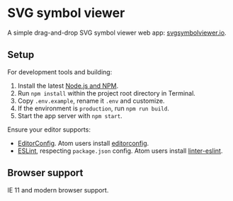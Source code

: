 # SVG symbol viewer

A simple drag-and-drop SVG symbol viewer web app: [svgsymbolviewer.io](http://svgsymbolviewer.io).

## Setup

For development tools and building:

1. Install the latest [Node.js and NPM](https://nodejs.org).
2. Run `npm install` within the project root directory in Terminal.
3. Copy `.env.example`, rename it `.env` and customize.
4. If the environment is `production`, run `npm run build`.
5. Start the app server with `npm start`.

Ensure your editor supports:

* [EditorConfig](http://editorconfig.org). Atom users install [editorconfig](https://atom.io/packages/editorconfig).
* [ESLint](http://eslint.org), respecting `package.json` config. Atom users install [linter-eslint](https://atom.io/packages/linter-eslint).

## Browser support

IE 11 and modern browser support.
